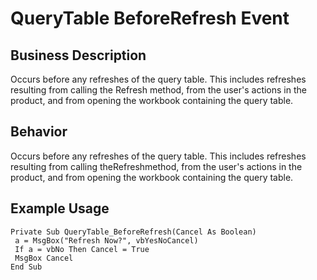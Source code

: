 # QueryTable BeforeRefresh Event

## Business Description
Occurs before any refreshes of the query table. This includes refreshes resulting from calling the Refresh method, from the user's actions in the product, and from opening the workbook containing the query table.

## Behavior
Occurs before any refreshes of the query table. This includes refreshes resulting from calling theRefreshmethod, from the user's actions in the product, and from opening the workbook containing the query table.

## Example Usage
```vba
Private Sub QueryTable_BeforeRefresh(Cancel As Boolean) 
 a = MsgBox("Refresh Now?", vbYesNoCancel) 
 If a = vbNo Then Cancel = True 
 MsgBox Cancel 
End Sub
```